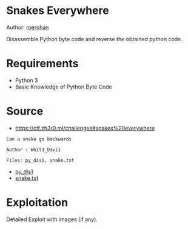 # Snakes Everywhere

Author: [roerohan](https://github.com/roerohan)

Disassemble Python byte code and reverse the obtained python code.

# Requirements

- Python 3
- Basic Knowledge of Python Byte Code

# Source

- https://ctf.zh3r0.ml/challenges#snakes%20everywhere

```
Can a snake go backwards

Author : Whit3_D3vi1

Files: py_dis1, snake.txt
```
- [py_dis1](./py_dis1)
- [snake.txt](./snake.txt)

# Exploitation

Detailed Exploit with images (if any).